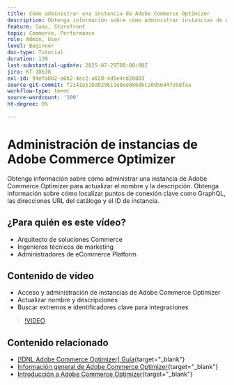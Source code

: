 ```yaml
---
title: Cómo administrar una instancia de Adobe Commerce Optimizer
description: Obtenga información sobre cómo administrar instancias de Adobe Commerce Optimizer y encontrar detalles clave y extremos
feature: Saas, Storefront
topic: Commerce, Performance
role: Admin, User
level: Beginner
doc-type: Tutorial
duration: 139
last-substantial-update: 2025-07-29T00:00:00Z
jira: KT-18638
exl-id: 94efabb2-a6b2-4ec2-a82d-4d5e4cd28803
source-git-commit: f2141e51bd029611e8ee086dbc20d56447e98faa
workflow-type: tm+mt
source-wordcount: '109'
ht-degree: 0%

---
```


# Administración de instancias de Adobe Commerce Optimizer

Obtenga información sobre cómo administrar una instancia de Adobe Commerce Optimizer para actualizar el nombre y la descripción.  Obtenga información sobre cómo localizar puntos de conexión clave como GraphQL, las direcciones URL del catálogo y el ID de instancia.

## ¿Para quién es este vídeo?

* Arquitecto de soluciones Commerce
* Ingenieros técnicos de marketing
* Administradores de eCommerce Platform

## Contenido de vídeo

* Acceso y administración de instancias de Adobe Commerce Optimizer
* Actualizar nombre y descripciones
* Buscar extremos e identificadores clave para integraciones

>[!VIDEO](https://video.tv.adobe.com/v/3470232?learn=on&enablevpops)

## Contenido relacionado

* [[!DNL Adobe Commerce Optimizer] Guía](https://experienceleague.adobe.com/es/docs/commerce/optimizer/overview){target="_blank"}
* [Información general de Adobe Commerce Optimizer](https://experienceleague.adobe.com/es/docs/commerce-learn/tutorials/adobe-commerce-optimizer/overview){target="_blank"}
* [Introducción a Adobe Commerce Optimizer](https://experienceleague.adobe.com/es/docs/commerce/optimizer/get-started){target="_blank"}
